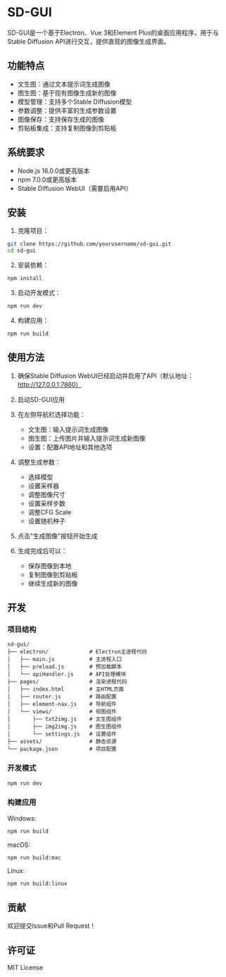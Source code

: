 # SD-GUI

SD-GUI是一个基于Electron、Vue 3和Element Plus的桌面应用程序，用于与Stable Diffusion API进行交互，提供直观的图像生成界面。

## 功能特点

- 文生图：通过文本提示词生成图像
- 图生图：基于现有图像生成新的图像
- 模型管理：支持多个Stable Diffusion模型
- 参数调整：提供丰富的生成参数设置
- 图像保存：支持保存生成的图像
- 剪贴板集成：支持复制图像到剪贴板

## 系统要求

- Node.js 16.0.0或更高版本
- npm 7.0.0或更高版本
- Stable Diffusion WebUI（需要启用API）

## 安装

1. 克隆项目：
```bash
git clone https://github.com/yourusername/sd-gui.git
cd sd-gui
```

2. 安装依赖：
```bash
npm install
```

3. 启动开发模式：
```bash
npm run dev
```

4. 构建应用：
```bash
npm run build
```

## 使用方法

1. 确保Stable Diffusion WebUI已经启动并启用了API（默认地址：http://127.0.0.1:7860）

2. 启动SD-GUI应用

3. 在左侧导航栏选择功能：
   - 文生图：输入提示词生成图像
   - 图生图：上传图片并输入提示词生成新图像
   - 设置：配置API地址和其他选项

4. 调整生成参数：
   - 选择模型
   - 设置采样器
   - 调整图像尺寸
   - 设置采样步数
   - 调整CFG Scale
   - 设置随机种子

5. 点击"生成图像"按钮开始生成

6. 生成完成后可以：
   - 保存图像到本地
   - 复制图像到剪贴板
   - 继续生成新的图像

## 开发

### 项目结构

```
sd-gui/
├── electron/             # Electron主进程代码
│   ├── main.js           # 主进程入口
│   ├── preload.js        # 预加载脚本
│   └── apiHandler.js     # API处理模块
├── pages/                # 渲染进程代码
│   ├── index.html        # 主HTML页面
│   ├── router.js         # 路由配置
│   ├── element-nav.js    # 导航组件
│   └── views/            # 视图组件
│       ├── txt2img.js    # 文生图组件
│       ├── img2img.js    # 图生图组件
│       └── settings.js   # 设置组件
├── assets/               # 静态资源
└── package.json          # 项目配置
```

### 开发模式

```bash
npm run dev
```

### 构建应用

Windows:
```bash
npm run build
```

macOS:
```bash
npm run build:mac
```

Linux:
```bash
npm run build:linux
```

## 贡献

欢迎提交Issue和Pull Request！

## 许可证

MIT License 
